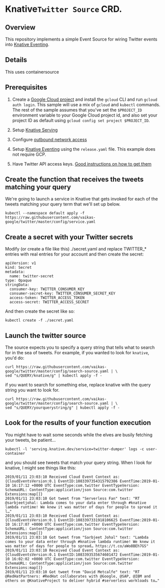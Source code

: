 # Knative`Twitter Source` CRD.

## Overview

This repository implements a simple Event Source for wiring Twitter events
into [Knative Eventing](http://github.com/knative/eventing).

## Details

This uses containersource

## Prerequisites

1. Create a
   [Google Cloud project](https://cloud.google.com/resource-manager/docs/creating-managing-projects)
   and install the `gcloud` CLI and run `gcloud auth login`. This sample will
   use a mix of `gcloud` and `kubectl` commands. The rest of the sample assumes
   that you've set the `$PROJECT_ID` environment variable to your Google Cloud
   project id, and also set your project ID as default using
   `gcloud config set project $PROJECT_ID`.

1. Setup [Knative Serving](https://github.com/knative/docs/blob/master/install)

1. Configure [outbound network access](https://github.com/knative/docs/blob/master/serving/outbound-network-access.md)

1. Setup [Knative Eventing](https://github.com/knative/docs/tree/master/eventing)
   using the `release.yaml` file. This example does not require GCP.

1. Have Twitter API access keys. [Good instructions on how to get them](https://iag.me/socialmedia/how-to-create-a-twitter-app-in-8-easy-steps/)

## Create the function that receives the tweets matching your query
We're going to launch a service in Knative that gets invoked for each of the tweets
matching your query term that we'll set up below.

```shell
kubectl --namespace default apply -f https://raw.githubusercontent.com/vaikas-google/twitter/master/config/service.yaml
```

## Create a secret with your Twitter secrets

Modify (or create a file like this) ./secret.yaml and replace TWITTER_* entries with real entries
for your account and then create the secret:

```shell
apiVersion: v1
kind: Secret
metadata:
  name: twitter-secret
type: Opaque
stringData:
  consumer-key: TWITTER_CONSUMER_KEY
  consumer-secret-key: TWITTER_CONSUMER_SECRET_KEY
  access-token: TWITTER_ACCESS_TOKEN
  access-secret: TWITTER_ACCESS_SECRET
```


And then create the secret like so:
```shell
kubectl create -f ./secret.yaml
```

## Launch the twitter source
The source expects you to specify a query string that tells what to search for in the sea
of tweets. For example, if you wanted to look for `knative`, you'd do:

```shell
curl https://raw.githubusercontent.com/vaikas-google/twitter/master/config/search-source.yaml | \
sed "s/QUERY/knative/g" | kubectl apply -f -
```

if you want to search for something else, replace knative with the query string you want
to look for.
```shell
curl https://raw.githubusercontent.com/vaikas-google/twitter/master/config/search-source.yaml | \
sed "s/QUERY/yourquerystring/g" | kubectl apply -f -
```

## Look for the results of your function execution

You might have to wait some seconds while the elves are busily fetching your tweets, be patient...

```shell
kubectl -l 'serving.knative.dev/service=twitter-dumper' logs -c user-container
```

and you should see tweets that match your query string. When I look for knative, I might see things like this:

```shell
2019/01/11 23:03:10 Received Cloud Event Context as: {CloudEventsVersion:0.1 EventID:1083397354315792386 EventTime:2019-01-10 16:17:12 +0000 UTC EventType:com.twitter EventTypeVersion: SchemaURL: ContentType:application/json Source:com.twitter Extensions:map[]}
2019/01/11 23:03:10 Got tweet from "Serverless Fan" text: "RT @sarbjeetjohal: Lambda comes to your data enter through #knative lambda runtime! We knew it was matter of days for people to spread it l…"
2019/01/11 23:03:10 Received Cloud Event Context as: {CloudEventsVersion:0.1 EventID:1083397331918106625 EventTime:2019-01-10 16:17:07 +0000 UTC EventType:com.twitter EventTypeVersion: SchemaURL: ContentType:application/json Source:com.twitter Extensions:map[]}
2019/01/11 23:03:10 Got tweet from "Sarbjeet Johal" text: "Lambda comes to your data enter through #knative lambda runtime! We knew it was matter of days for people to spread… https://t.co/aWo8BEh7GS"
2019/01/11 23:03:10 Received Cloud Event Context as: {CloudEventsVersion:0.1 EventID:1083393535674601472 EventTime:2019-01-10 16:02:02 +0000 UTC EventType:com.twitter EventTypeVersion: SchemaURL: ContentType:application/json Source:com.twitter Extensions:map[]}
2019/01/11 23:03:10 Got tweet from "David Metcalfe" text: "RT @RedHatPartners: #RedHat collaborates with @Google, @SAP, @IBM and others on @KnativeProject to deliver hybrid #serverless workloads to…"
```
